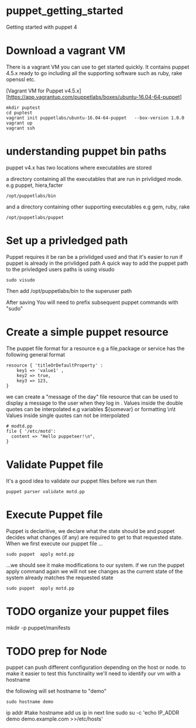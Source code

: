 # puppet_getting_started
Getting started with puppet 4

# Download a vagrant VM
There is a vagrant VM you can use to get started quickly.
It contains  puppet 4.5.x ready to go including all the supporting software such as ruby, rake openssl etc.

[Vagrant VM for Puppet v4.5.x][https://app.vagrantup.com/puppetlabs/boxes/ubuntu-16.04-64-puppet]

```
mkdir puptest
cd puptest
vagrant init puppetlabs/ubuntu-16.04-64-puppet   --box-version 1.0.0
vagrant up
vagrant ssh
```

# understanding puppet bin paths
puppet v4.x has two locations where executables are stored

a directory containing all the executables that are run in privlidged mode. e.g puppet, hiera,facter
```
/opt/puppetlabs/bin
```

and a directory containing other supporting executables e.g gem, ruby, rake 
```
/opt/puppetlabs/puppet
```
# Set up a privledged path
Puppet requires it be ran be a privlidged used and that it's easier to run if puppet is already in the privlidged path
A quick way to add the puppet path to the privledged users paths is using visudo
```
sudo visudo
```
Then add /opt/puppetlabs/bin to the superuser path

After saving You will need to prefix subsequent puppet commands with "sudo"

# Create a simple puppet resource 
The puppet file format for a resource e.g a file,package or service has the following general format
```
resource { 'titleOrDefaultProperty' :
    key1 => 'value1' ,
    key2 => true,
    key3 => 123,
}
```

we can create a "message of the day" file resource that can be used to display a message to the user when they log in .
Values inside the double quotes can be interpolated e.g variables ${somevar} or formatting \n\t
Values inside single quotes can not be interpolated
```
# modtd.pp
file { '/etc/motd':
  content => "Hello puppeteer!\n",
}
```
# Validate Puppet file
It's a good idea to validate our puppet files before we run then
```
puppet parser validate motd.pp
```

# Execute Puppet file
Puppet is  declaritive, we declare what the state should be and puppet decides what changes (if any) are required to get to that requested state.
When we first  execute our puppet file ...
```
sudo puppet  apply motd.pp
```
...we should see it make modifications to our system.
if we run the puppet apply command again we will not see changes as the current state of the system already matches the requested state 
```
sudo puppet  apply motd.pp
```

 
# TODO organize your puppet files
mkdir -p puppet/manifests 


# TODO prep for Node
puppet can push different configuration depending on the host or node.
to make it easier to test this functinality we'll need to identify our vm with a hostname

the following will set hostname to "demo"
```
sudo hostname demo
```

  ip addr
#take hostname add us ip in next line
sudo su -c 'echo IP_ADDR demo demo.example.com >>/etc/hosts'
